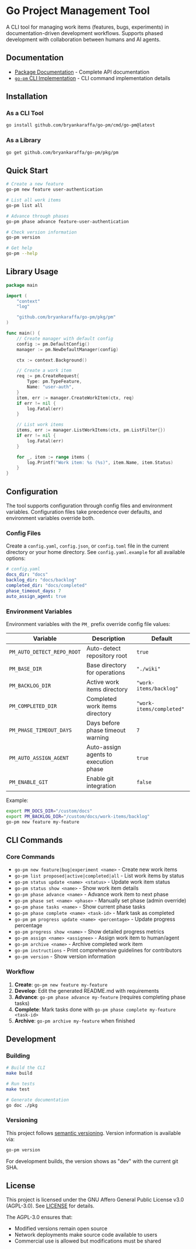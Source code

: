 # Go Project Management Tool

A CLI tool for managing work items (features, bugs, experiments) in documentation-driven development workflows. Supports phased development with collaboration between humans and AI agents.

## Documentation

- [Package Documentation](https://pkg.go.dev/github.com/bryankaraffa/go-pm/pkg/pm) - Complete API documentation
- [`go-pm` CLI Implementation](https://pkg.go.dev/github.com/bryankaraffa/go-pm/cmd/go-pm) - CLI command implementation details

## Installation

### As a CLI Tool

```bash
go install github.com/bryankaraffa/go-pm/cmd/go-pm@latest
```

### As a Library

```bash
go get github.com/bryankaraffa/go-pm/pkg/pm
```

## Quick Start

```bash
# Create a new feature
go-pm new feature user-authentication

# List all work items
go-pm list all

# Advance through phases
go-pm phase advance feature-user-authentication

# Check version information
go-pm version

# Get help
go-pm --help
```

## Library Usage

```go
package main

import (
    "context"
    "log"

    "github.com/bryankaraffa/go-pm/pkg/pm"
)

func main() {
    // Create manager with default config
    config := pm.DefaultConfig()
    manager := pm.NewDefaultManager(config)

    ctx := context.Background()

    // Create a work item
    req := pm.CreateRequest{
        Type: pm.TypeFeature,
        Name: "user-auth",
    }
    item, err := manager.CreateWorkItem(ctx, req)
    if err != nil {
        log.Fatal(err)
    }

    // List work items
    items, err := manager.ListWorkItems(ctx, pm.ListFilter{})
    if err != nil {
        log.Fatal(err)
    }

    for _, item := range items {
        log.Printf("Work item: %s (%s)", item.Name, item.Status)
    }
}
```

## Configuration

The tool supports configuration through config files and environment variables. Configuration files take precedence over defaults, and environment variables override both.

### Config Files

Create a `config.yaml`, `config.json`, or `config.toml` file in the current directory or your home directory. See `config.yaml.example` for all available options:

```yaml
# config.yaml
docs_dir: "docs"
backlog_dir: "docs/backlog"
completed_dir: "docs/completed"
phase_timeout_days: 7
auto_assign_agent: true
```

### Environment Variables

Environment variables with the `PM_` prefix override config file values:

| Variable | Description | Default |
|----------|-------------|---------|
| `PM_AUTO_DETECT_REPO_ROOT` | Auto-detect repository root | `true` |
| `PM_BASE_DIR` | Base directory for operations | `"./wiki"` |
| `PM_BACKLOG_DIR` | Active work items directory | `"work-items/backlog"` |
| `PM_COMPLETED_DIR` | Completed work items directory | `"work-items/completed"` |
| `PM_PHASE_TIMEOUT_DAYS` | Days before phase timeout warning | `7` |
| `PM_AUTO_ASSIGN_AGENT` | Auto-assign agents to execution phase | `true` |
| `PM_ENABLE_GIT` | Enable git integration | `false` |

Example:
```bash
export PM_DOCS_DIR="/custom/docs"
export PM_BACKLOG_DIR="/custom/docs/work-items/backlog"
go-pm new feature my-feature
```

## CLI Commands

### Core Commands

- `go-pm new feature|bug|experiment <name>` - Create new work items
- `go-pm list proposed|active|completed|all` - List work items by status
- `go-pm status update <name> <status>` - Update work item status
- `go-pm status show <name>` - Show work item details
- `go-pm phase advance <name>` - Advance work item to next phase
- `go-pm phase set <name> <phase>` - Manually set phase (admin override)
- `go-pm phase tasks <name>` - Show current phase tasks
- `go-pm phase complete <name> <task-id>` - Mark task as completed
- `go-pm pm progress update <name> <percentage>` - Update progress percentage
- `go-pm progress show <name>` - Show detailed progress metrics
- `go-pm assign <name> <assignee>` - Assign work item to human/agent
- `go-pm archive <name>` - Archive completed work item
- `go-pm instructions` - Print comprehensive guidelines for contributors
- `go-pm version` - Show version information

### Workflow

1. **Create**: `go-pm new feature my-feature`
2. **Develop**: Edit the generated README.md with requirements
3. **Advance**: `go-pm phase advance my-feature` (requires completing phase tasks)
4. **Complete**: Mark tasks done with `go-pm phase complete my-feature <task-id>`
5. **Archive**: `go-pm archive my-feature` when finished

## Development

### Building

```bash
# Build the CLI
make build

# Run tests
make test

# Generate documentation
go doc ./pkg
```

### Versioning

This project follows [semantic versioning](https://semver.org/). Version information is available via:

```bash
go-pm version
```

For development builds, the version shows as "dev" with the current git SHA.

## License

This project is licensed under the GNU Affero General Public License v3.0 (AGPL-3.0). See [LICENSE](./LICENSE) for details.

The AGPL-3.0 ensures that:
- Modified versions remain open source
- Network deployments make source code available to users
- Commercial use is allowed but modifications must be shared